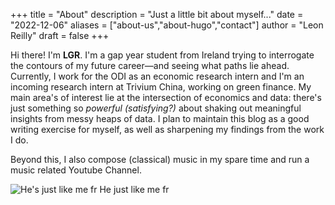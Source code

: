 +++
title = "About"
description = "Just a little bit about myself..."
date = "2022-12-06"
aliases = ["about-us","about-hugo","contact"]
author = "Leon Reilly"
draft = false
+++

Hi there! I'm **LGR**. I'm a gap year student from Ireland trying to interrogate the contours of my future career—and seeing what paths lie ahead. Currently, I work for the ODI as an economic research intern and I'm an incoming research intern at Trivium China, working on green finance. My main area's of interest lie at the intersection of economics and data: there's just something so *powerful (satisfying?)* about shaking out meaningful insights from messy heaps of data. I plan to maintain this blog as a good writing exercise for myself, as well as sharpening my findings from the work I do.

Beyond this, I also compose (classical) music in my spare time and run a music related Youtube Channel.



![He's just like me fr](/sillyfella.jpg)
He just like me fr